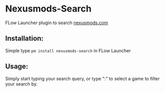 # Nexusmods-Search
FLow Launcher plugin to search [nexusmods.com](https://www.nexusmods.com/)

## Installation:

Simple type `pm install nexusmods-search` in FLow Launcher

## Usage:

Simply start typing your search query, or type ":" to select a game to filter your search by.
